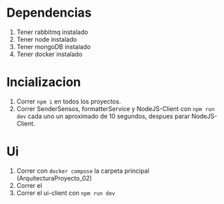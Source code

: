 # Dependencias

1. Tener rabbitmq instalado
2. Tener node instalado
3. Tener mongoDB instalado
4. Tener docker instalado

# Incializacion

1. Correr `npm i` en todos los proyectos.
2. Correr SenderSensos, formatterService y NodeJS-Client con `npm run dev` cada uno un aproximado de 10 segundos, despues parar NodeJS-Client.

# Ui

1. Correr con `docker compose` la carpeta principal (ArquitecturaProyecto_02)
2. Correr el
3. Correr el ui-client con `npm run dev`
